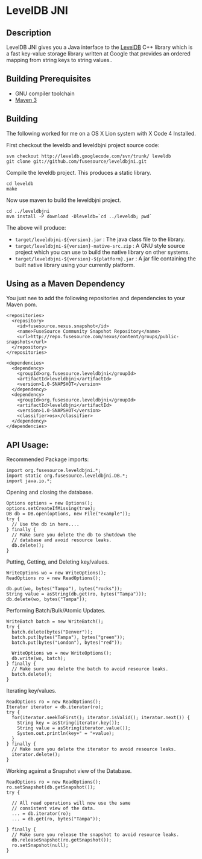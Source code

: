 # LevelDB JNI

## Description

LevelDB JNI gives you a Java interface to the 
[LevelDB](http://code.google.com/p/leveldb/) C++ library
which is a fast key-value storage library written at Google 
that provides an ordered mapping from string keys to string values.. 

## Building Prerequisites 

* GNU compiler toolchain
* [Maven 3](http://maven.apache.org/download.html)

## Building

The following worked for me on a OS X Lion system with X Code 4 Installed.

First checkout the leveldb and leveldbjni project source code:

    svn checkout http://leveldb.googlecode.com/svn/trunk/ leveldb
    git clone git://github.com/fusesource/leveldbjni.git

Compile the leveldb project.  This produces a static library.    
    
    cd leveldb
    make

Now use maven to build the leveldbjni project.    
    
    cd ../leveldbjni
    mvn install -P download -Dleveldb=`cd ../leveldb; pwd`

The above will produce:

* `target/leveldbjni-${version}.jar` : The java class file to the library.
* `target/leveldbjni-${version}-native-src.zip` : A GNU style source project which you can use to build the native library on other systems.
* `target/leveldbjni-${version}-${platform}.jar` : A jar file containing the built native library using your currently platform.

## Using as a Maven Dependency

You just nee to add the following repositories and dependencies to your Maven pom.

    <repositories>
      <repository>
        <id>fusesource.nexus.snapshot</id>
        <name>FuseSource Community Snapshot Repository</name>
        <url>http://repo.fusesource.com/nexus/content/groups/public-snapshots</url>
      </repository>
    </repositories>
    
    <dependencies>
      <dependency>
        <groupId>org.fusesource.leveldbjni</groupId>
        <artifactId>leveldbjni</artifactId>
        <version>1.0-SNAPSHOT</version>
      </dependency>
      <dependency>
        <groupId>org.fusesource.leveldbjni</groupId>
        <artifactId>leveldbjni</artifactId>
        <version>1.0-SNAPSHOT</version>
        <classifier>osx</classifier>
      </dependency>
    </dependencies>

## API Usage:

Recommended Package imports:

    import org.fusesource.leveldbjni.*;
    import static org.fusesource.leveldbjni.DB.*;
    import java.io.*;

Opening and closing the database.

    Options options = new Options();
    options.setCreateIfMissing(true);
    DB db = DB.open(options, new File("example"));
    try {
      // Use the db in here....
    } finally {
      // Make sure you delete the db to shutdown the 
      // database and avoid resource leaks.
      db.delete();
    }

Putting, Getting, and Deleting key/values.

    WriteOptions wo = new WriteOptions();
    ReadOptions ro = new ReadOptions();

    db.put(wo, bytes("Tampa"), bytes("rocks"));
    String value = asString(db.get(ro, bytes("Tampa")));
    db.delete(wo, bytes("Tampa"));

Performing Batch/Bulk/Atomic Updates.

    WriteBatch batch = new WriteBatch();
    try {
      batch.delete(bytes("Denver"));
      batch.put(bytes("Tampa"), bytes("green"));
      batch.put(bytes("London"), bytes("red"));

      WriteOptions wo = new WriteOptions();
      db.write(wo, batch);
    } finally {
      // Make sure you delete the batch to avoid resource leaks.
      batch.delete();
    }

Iterating key/values.

    ReadOptions ro = new ReadOptions();
    Iterator iterator = db.iterator(ro);
    try {
      for(iterator.seekToFirst(); iterator.isValid(); iterator.next()) {
        String key = asString(iterator.key());
        String value = asString(iterator.value());
        System.out.println(key+" = "+value);
      }
    } finally {
      // Make sure you delete the iterator to avoid resource leaks.
      iterator.delete();
    }

Working against a Snapshot view of the Database.

    ReadOptions ro = new ReadOptions();
    ro.setSnapshot(db.getSnapshot());
    try {
      
      // All read operations will now use the same 
      // consistent view of the data.
      ... = db.iterator(ro);
      ... = db.get(ro, bytes("Tampa"));

    } finally {
      // Make sure you release the snapshot to avoid resource leaks.
      db.releaseSnapshot(ro.getSnapshot());
      ro.setSnapshot(null);
    }
